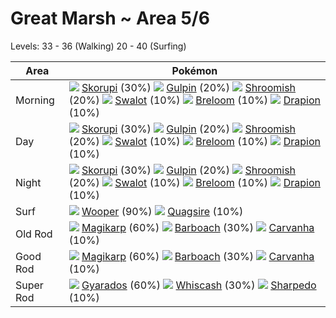 # Great Marsh ~ Area 5/6
Levels: 33 - 36 (Walking) 20 - 40 (Surfing)

Area       | Pokémon
---        | ---
Morning    | ![][451]  [Skorupi] (30%) ![][316]  [Gulpin] (20%) ![][285]  [Shroomish] (20%)  ![][317]  [Swalot] (10%) ![][286]  [Breloom] (10%) ![][452]  [Drapion] (10%)<br>
Day        | ![][451]  [Skorupi] (30%) ![][316]  [Gulpin] (20%) ![][285]  [Shroomish] (20%)  ![][317]  [Swalot] (10%) ![][286]  [Breloom] (10%) ![][452]  [Drapion] (10%)<br>
Night      | ![][451]  [Skorupi] (30%) ![][316]  [Gulpin] (20%) ![][285]  [Shroomish] (20%)  ![][317]  [Swalot] (10%) ![][286]  [Breloom] (10%) ![][452]  [Drapion] (10%)<br>
Surf       | ![][194]  [Wooper] (90%) ![][195]  [Quagsire] (10%)
Old Rod    | ![][129]  [Magikarp] (60%) ![][339]  [Barboach] (30%) ![][318]  [Carvanha] (10%)
Good Rod   | ![][129]  [Magikarp] (60%) ![][339]  [Barboach] (30%) ![][318]  [Carvanha] (10%)
Super Rod  | ![][130]  [Gyarados] (60%) ![][340]  [Whiscash] (30%) ![][319]  [Sharpedo] (10%)


[Magikarp]: /pokemon_changes/129/
[Gyarados]: /pokemon_changes/130/
[Wooper]: /pokemon_changes/194/
[Quagsire]: /pokemon_changes/195/
[Shroomish]: /pokemon_changes/285/
[Breloom]: /pokemon_changes/286/
[Gulpin]: /pokemon_changes/316/
[Swalot]: /pokemon_changes/317/
[Carvanha]: /pokemon_changes/318/
[Sharpedo]: /pokemon_changes/319/
[Barboach]: /pokemon_changes/339/
[Whiscash]: /pokemon_changes/340/
[Skorupi]: /pokemon_changes/451/
[Drapion]: /pokemon_changes/452/
[129]: /img/pokemon/129.png
[130]: /img/pokemon/130.png
[194]: /img/pokemon/194.png
[195]: /img/pokemon/195.png
[285]: /img/pokemon/285.png
[286]: /img/pokemon/286.png
[316]: /img/pokemon/316.png
[317]: /img/pokemon/317.png
[318]: /img/pokemon/318.png
[319]: /img/pokemon/319.png
[339]: /img/pokemon/339.png
[340]: /img/pokemon/340.png
[451]: /img/pokemon/451.png
[452]: /img/pokemon/452.png
